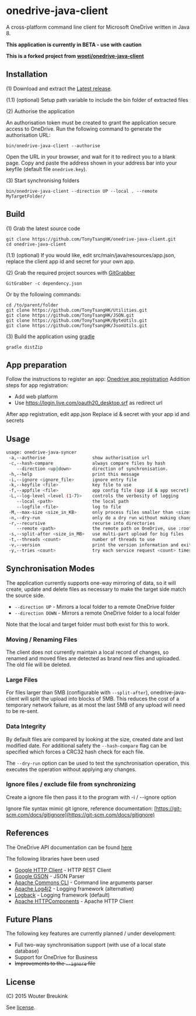 # onedrive-java-client

A cross-platform command line client for Microsoft OneDrive written in Java 8.

__This application is currently in BETA - use with caution__

__This is a forked project from [wooti/onedrive-java-client](https://github.com/wooti/onedrive-java-client)__

## Installation

(1) Download and extract the [Latest release](../../releases/latest).

(1.1) (optional) Setup path variable to include the bin folder of extracted files

(2) Authorise the application

An authorisation token must be created to grant the application secure access to OneDrive. Run the following command to generate the authorisation URL:
```shell
bin/onedrive-java-client --authorise
```
Open the URL in your browser, and wait for it to redirect you to a blank page. Copy and paste the address shown in your address bar into your keyfile (default file ``onedrive.key``).

(3) Start synchronising folders
```shell
bin/onedrive-java-client --direction UP --local . --remote MyTargetFolder/
```

## Build

(1) Grab the latest source code
```
git clone https://github.com/TonyTsangHK/onedrive-java-client.git
cd onedrive-java-client
```

(1.1) (optional) If you would like, edit src/main/java/resources/app.json, replace the client app id and secret for your own app.

(2) Grab the required project sources with [GitGrabber](https://github.com/TonyTsangHK/GitGrabber.git)
```shell
GitGrabber -c dependency.json
```

Or by the following commands:
```shell
cd /to/parent/folder
git clone https://github.com/TonyTsangHK/Utilities.git
git clone https://github.com/TonyTsangHK/JSON.git
git clone https://github.com/TonyTsangHK/ByteUtils.git
git clone https://github.com/TonyTsangHK/JsonUtils.git
```

(3) Build the application using [gradle](http://gradle.org/)
```shell
gradle distZip
```

## App preparation
Follow the instructions to register an app: [Onedrive app registration](https://dev.onedrive.com/app-registration.htm)
Addition steps for app registration:
- Add web platform
- Use https://login.live.com/oauth20_desktop.srf as redirect url 

After app registration, edit app.json
Replace id & secret with your app id and secrets 

## Usage
```bash
usage: onedrive-java-syncer
 -a,--authorise                  show authorisation url
 -c,--hash-compare               always compare files by hash
    --direction <up|down>        direction of synchronisation.
 -h,--help                       print this message
 -i,--ignore <ignore_file>       ignore entry file
 -k,--keyfile <file>             key file to use
 -f,--appfile <file>             app config file (app id & app secret)
 -L,--log-level <level (1-7)>    controls the verbosity of logging
    --local <path>               the local path
    --logfile <file>             log to file
 -M,--max-size <size_in_KB>      only process files smaller than <size> KB
 -n,--dry-run                    only do a dry run without making changes
 -r,--recursive                  recurse into directories
    --remote <path>              the remote path on OneDrive, use :root to reference remote root folder.
 -s,--split-after <size_in_MB>   use multi-part upload for big files
 -t,--threads <count>            number of threads to use
 -v,--version                    print the version information and exit
 -y,--tries <count>              try each service request <count> times
```

## Synchronisation Modes

The application currently supports one-way mirroring of data, so it will create, update and delete files as necessary to make the target side match the source side.
* ``--direction UP`` - Mirrors a local folder to a remote OneDrive folder
* ``--direction DOWN`` - Mirrors a remote OneDrive folder to a local folder

Note that the local and target folder must both exist for this to work.

### Moving / Renaming Files

The client does not currently maintain a local record of changes, so renamed and moved files are detected as brand new files and uploaded. The old file will be deleted.

### Large Files

For files larger than 5MB (configurable with ``--split-after``), onedrive-java-client will split the upload into blocks of 5MB. This reduces the cost of a temporary network failure, as at most the last 5MB of any upload will need to be re-sent.

### Data Integrity

By default files are compared by looking at the size, created date and last modified date. For additional safety the ``--hash-compare`` flag can be specified which forces a CRC32 hash check for each file.

The ``--dry-run`` option can be used to test the synchronisation operation, this executes the operation without applying any changes.

### Ignore files / exclude file from synchronizing

Create a ignore file then pass it to the program with -i / --ignore option

Ignore file syntax mimic git ignore, reference documentation: [https://git-scm.com/docs/gitignore](https://git-scm.com/docs/gitignore)

## References

The OneDrive API documentation can be found [here](https://dev.onedrive.com/README.htm)

The following libraries have been used
* [Google HTTP Client](https://developers.google.com/api-client-library/java/google-http-java-client/) - HTTP REST Client
* [Google GSON](https://sites.google.com/site/gson/gson-user-guide) - JSON Parser
* [Apache Commons CLI](https://commons.apache.org/proper/commons-cli/) - Command line arguments parser
* [Apache Log4j2](http://logging.apache.org/log4j/2.x/) - Logging framework (alternative)
* [Logback](http://logback.qos.ch/) - Logging framework (default)
* [Apache HTTPComponents](http://hc.apache.org/httpcomponents-client-ga/) - Apache HTTP Client

## Future Plans

The following key features are currently planned / under development:
* Full two-way synchronisation support (with use of a local state database)
* Support for OneDrive for Business
* ~~Improvements to the ``--ignore`` file~~

## License

(C) 2015 Wouter Breukink

See [license](LICENSE.md).